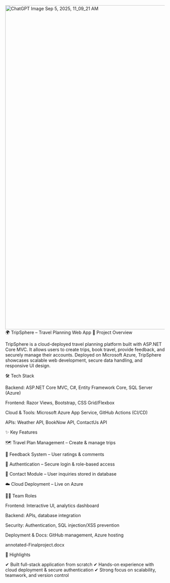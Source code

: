 <img width="1536" height="1024" alt="ChatGPT Image Sep 5, 2025, 11_09_21 AM" src="https://github.com/user-attachments/assets/a590ebf1-2fb5-4a83-8c5d-5e5fb26729fb" />
🌍 TripSphere – Travel Planning Web App
🚀 Project Overview

TripSphere is a cloud-deployed travel planning platform built with ASP.NET Core MVC.
It allows users to create trips, book travel, provide feedback, and securely manage their accounts.
Deployed on Microsoft Azure, TripSphere showcases scalable web development, secure data handling, and responsive UI design.

🛠️ Tech Stack

Backend: ASP.NET Core MVC, C#, Entity Framework Core, SQL Server (Azure)

Frontend: Razor Views, Bootstrap, CSS Grid/Flexbox

Cloud & Tools: Microsoft Azure App Service, GitHub Actions (CI/CD)

APIs: Weather API, BookNow API, ContactUs API

✨ Key Features

🗺️ Travel Plan Management – Create & manage trips

💬 Feedback System – User ratings & comments

🔐 Authentication – Secure login & role-based access

📩 Contact Module – User inquiries stored in database

☁️ Cloud Deployment – Live on Azure

👨‍💻 Team Roles

Frontend: Interactive UI, analytics dashboard

Backend: APIs, database integration

Security: Authentication, SQL injection/XSS prevention

Deployment & Docs: GitHub management, Azure hosting

annotated-Finalproject.docx

🎯 Highlights

✔ Built full-stack application from scratch
✔ Hands-on experience with cloud deployment & secure authentication
✔ Strong focus on scalability, teamwork, and version control
